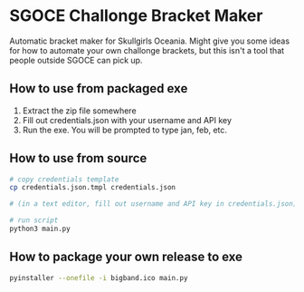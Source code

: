 # SGOCE Challonge Bracket Maker

Automatic bracket maker for Skullgirls Oceania. Might give you some ideas for
how to automate your own challonge brackets, but this isn't a tool that people
outside SGOCE can pick up.

## How to use from packaged exe

1. Extract the zip file somewhere
2. Fill out credentials.json with your username and API key
3. Run the exe. You will be prompted to type jan, feb, etc.

## How to use from source

```bash
# copy credentials template
cp credentials.json.tmpl credentials.json

# (in a text editor, fill out username and API key in credentials.json)

# run script
python3 main.py
```

## How to package your own release to exe

```bash
pyinstaller --onefile -i bigband.ico main.py
```